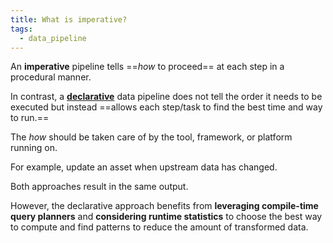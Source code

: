 ```yaml
---
title: What is imperative?
tags:
  - data_pipeline
---
```

An **imperative** pipeline tells ==_how_ to proceed== at each step in a procedural manner. 

In contrast, a **[declarative](term/declarative.md)** data pipeline does not tell the order it needs to be executed but instead ==allows each step/task to find the best time and way to run.== 

The *how* should be taken care of by the tool, framework, or platform running on. 

For example, update an asset when upstream data has changed. 

Both approaches result in the same output. 

However, the declarative approach benefits from **leveraging compile-time query planners** and **considering runtime statistics** to choose the best way to compute and find patterns to reduce the amount of transformed data.



